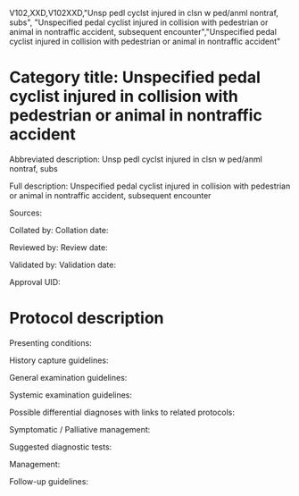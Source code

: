 V102,XXD,V102XXD,"Unsp pedl cyclst injured in clsn w ped/anml nontraf, subs", "Unspecified pedal cyclist injured in collision with pedestrian or animal in nontraffic accident, subsequent encounter","Unspecified pedal cyclist injured in collision with pedestrian or animal in nontraffic accident"
# Category title: Unspecified pedal cyclist injured in collision with pedestrian or animal in nontraffic accident

Abbreviated description: Unsp pedl cyclst injured in clsn w ped/anml nontraf, subs

Full description: Unspecified pedal cyclist injured in collision with pedestrian or animal in nontraffic accident, subsequent encounter

Sources:

Collated by:
Collation date:

Reviewed by:
Review date:

Validated by:
Validation date:

Approval UID:

# Protocol description

Presenting conditions:

History capture guidelines:

General examination guidelines:

Systemic examination guidelines:

Possible differential diagnoses with links to related protocols:

Symptomatic / Palliative management:

Suggested diagnostic tests:

Management:

Follow-up guidelines:

